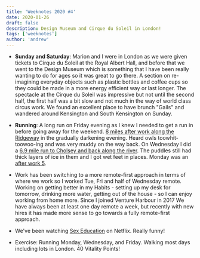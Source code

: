 ```yaml
---
title: 'Weeknotes 2020 #4'
date: 2020-01-26
draft: false
description: Design Museum and Cirque du Soleil in London!
tags: ['weeknotes']
author: 'andrew'
---
```


-   **Sunday and Saturday**: Marion and I were in London as we were given tickets to Cirque du Soleil at the Royal Albert Hall, and before that we went to the Design Museum which is something that I have been really wanting to do for ages so it was great to go there. A section on re-imagining everyday objects such as plastic bottles and coffee cups so they could be made in a more energy efficient way or last longer. The spectacle at the Cirque du Soleil was impressive but not until the second half, the first half was a bit slow and not much in the way of world class circus work. We found an excellent place to have brunch "Gails" and wandered around Kensington and South Kensington on Sunday.

-   **Running**: A long run on Friday evening as I knew I needed to get a run in before going away for the weekend. [8 miles after work along the Ridgeway](https://www.strava.com/activities/3039522042) in the gradually darkening evening. Heard owls toowhit-toowoo-ing and was very muddy on the way back. On Wednesday I did a [6.9 mile run to Cholsey and back along the river](https://www.strava.com/activities/3033994973). The puddles still had thick layers of ice in them and I got wet feet in places. Monday was an [after work 5](https://www.strava.com/activities/3028253588).

-   Work has been switching to a more remote-first approach in terms of where we work so I worked Tue, Fri and half of Wednesday remote. Working on getting better in my Habits - setting up my desk for tomorrow, drinking more water, getting out of the house - so I can enjoy working from home more. Since I joined Venture Harbour in 2017 We have always been at least one day remote a week, but recently with new hires it has made more sense to go towards a fully remote-first approach.

-   We've been watching [Sex Education](https://www.netflix.com/title/80197526) on Netflix. Really funny!

-   Exercise: Running Monday, Wednesday, and Friday. Walking most days including lots in London. 40 Vitality Points!
